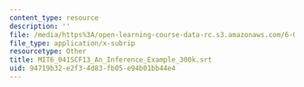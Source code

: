 ```yaml
---
content_type: resource
description: ''
file: /media/https%3A/open-learning-course-data-rc.s3.amazonaws.com/6-041sc-probabilistic-systems-analysis-and-applied-probability-fall-2013/94719b32e2f34d83fb05e94b01bb44e4_MIT6_041SCF13_An_Inference_Example_300k.srt
file_type: application/x-subrip
resourcetype: Other
title: MIT6_041SCF13_An_Inference_Example_300k.srt
uid: 94719b32-e2f3-4d83-fb05-e94b01bb44e4
---
```

